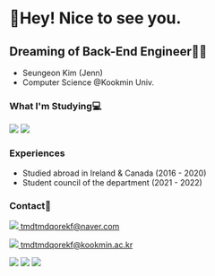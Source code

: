 # 👋Hey! Nice to see you.

## Dreaming of Back-End Engineer👩‍💻
- Seungeon Kim (Jenn)
- Computer Science @Kookmin Univ.

### What I'm Studying💻
<img src="https://img.shields.io/badge/Python-3776AB?style=for-the-badge&logo=python&logoColor=white" /> <img src="https://img.shields.io/badge/Java-ED8B00?style=for-the-badge&logo=java&logoColor=white" />

### Experiences
- Studied abroad in Ireland & Canada (2016 - 2020)
- Student council of the department (2021 - 2022)

### Contact📧

<a href="tmdtmdqorekf@naver.com" target="_blank"><img src="https://img.shields.io/badge/Email-339933?style=flat-square&logo=Naver&logoColor=white"/> tmdtmdqorekf@naver.com</a>

<a href="tmdtmdqorekf@kookmin.ac.kr" target="_blank"><img src="https://img.shields.io/badge/Gmail-E34F26?style=flat-square&logo=Gmail&logoColor=white"/> tmdtmdqorekf@kookmin.ac.kr</a>

<a href="https://github.com/tmdtmdqorekf" target="_blank"><img src="https://img.shields.io/badge/Github-232F3E?style=flat-square&logo=Github&logoColor=white"/></a>
<a href="https://blog.naver.com/tmddjsqorekf" target="_blank"><img src="https://img.shields.io/badge/Blog-20c997?style=flat-square&logo=Naver&logoColor=white"/></a>
<a href="https://tmdtmdqorekf.tistory.com/" target="_blank"><img src="https://img.shields.io/badge/Tistory-000000?style=flat-square&logo=Tistory&logoColor=white"/></a>
